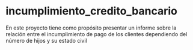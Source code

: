 # incumplimiento_credito_bancario
En este proyecto tiene como propósito presentar un informe sobre la relación entre el incumplimiento de pago de los clientes dependiendo del número de hijos y su estado civil
